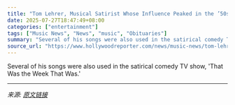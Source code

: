 ```yaml
---
title: "Tom Lehrer, Musical Satirist Whose Influence Peaked in the ’50s and ’60s, Dies at 97"
date: 2025-07-27T18:47:49+08:00
categories: ["entertainment"]
tags: ["Music News", "News", "music", "Obituaries"]
summary: "Several of his songs were also used in the satirical comedy TV show, 'That Was the Week That Was.'"
source_url: "https://www.hollywoodreporter.com/news/music-news/tom-lehrer-dead-musical-satirist-1236330485/"
---
```


Several of his songs were also used in the satirical comedy TV show, 'That Was the Week That Was.'

---

*来源: [原文链接](https://www.hollywoodreporter.com/news/music-news/tom-lehrer-dead-musical-satirist-1236330485/)*
